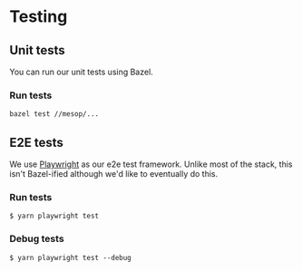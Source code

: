 # Testing

## Unit tests

You can run our unit tests using Bazel.

### Run tests

```sh
bazel test //mesop/...
```

## E2E tests

We use [Playwright](https://playwright.dev/) as our e2e test framework. Unlike most of the stack, this isn't Bazel-ified although we'd like to eventually do this.

### Run tests

```shell
$ yarn playwright test
```

### Debug tests

```shell
$ yarn playwright test --debug
```
